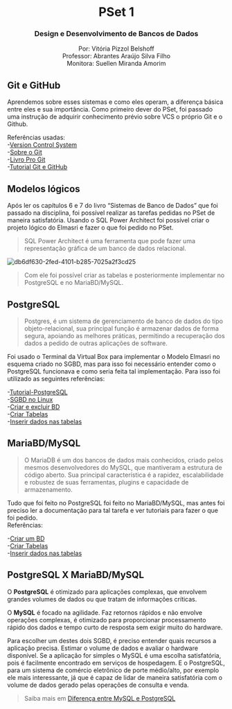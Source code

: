 <div align="center">
  
  # PSet 1
  ### Design e Desenvolvimento de Bancos de Dados
  
Por: Vitória Pizzol Belshoff </br>
Professor: Abrantes Araújo Silva Filho </br>
Monitora: Suellen Miranda Amorim 

  </div>
  

## Git e GitHub
Aprendemos sobre esses sistemas e como eles operam, a diferença básica entre eles e sua importância.
Como primeiro dever do PSet, foi passado uma instrução de adquirir conhecimento prévio sobre VCS o próprio Git e o Github.
    
  Referências usadas: </br>
   -[Version Control System](https://git-scm.com/book/en/v2/Getting-Started-About-Version-Control) </br>
   -[Sobre o Git](https://git-scm.com/about) </br>
   -[Livro Pro Git](https://git-scm.com/book/en/v2) </br>
   -[Tutorial Git e GitHub](https://www.youtube.com/watch?v=kB5e-gTAl_s)
   
   ## Modelos lógicos
   Após ler os capítulos 6 e 7 do livro “Sistemas de Banco de Dados” que foi passado na disciplina, foi possível realizar as tarefas pedidas no PSet de maneira satisfatória.
   Usando o SQL Power Architect foi possível criar o projeto lógico do Elmasri e fazer o que foi pedido no PSet.
   >SQL Power Architect é uma ferramenta que pode fazer uma representação gráfica de um banco de dados relacional.
   
   ![db6df630-2fed-4101-b285-7025a2f3cd25](https://user-images.githubusercontent.com/103432976/165194449-bb6fe3ef-6697-4f17-bc8e-bf1fe3694b1c.jpg)
>Com ele foi possível criar as tabelas e posteriormente implementar no PostgreSQL e no MariaBD/MySQL.
   
   
 ## PostgreSQL
 >Postgres, é um sistema de gerenciamento de banco de dados do tipo objeto-relacional, sua principal função é armazenar dados de forma segura, apoiando as melhores práticas, permitindo a recuperação dos dados a pedido de outras aplicações de software. </br>

 Foi usado o Terminal da Virtual Box para implementar o Modelo Elmasri no esquema criado no SGBD, mas para isso foi necessário entender como o PostgreSQL funcionava e como seria feita tal implementação. Para isso foi utilizado as seguintes referências: </br>
 
  -[Tutorial-PostgreSQL](https://www.devmedia.com.br/postgresql-tutorial/33025) </br>
  -[SGBD no Linux](https://www.youtube.com/watch?v=Phkf71aZL7A&list=PLucm8g_ezqNoAkYKXN_zWupyH6hQCAwxY&index=3) </br>
  -[Criar e excluir BD](https://www.youtube.com/watch?v=rw972yYVGcM&list=PLucm8g_ezqNoAkYKXN_zWupyH6hQCAwxY&index=10) </br>
  -[Criar Tabelas](https://www.youtube.com/watch?v=S7r4zQX769g&list=PLucm8g_ezqNoAkYKXN_zWupyH6hQCAwxY&index=12) </br>
  -[Inserir dados nas tabelas](https://www.youtube.com/watch?v=vOJdflliU_E&list=PLucm8g_ezqNoAkYKXN_zWupyH6hQCAwxY&index=13)
  
  ## MariaBD/MySQL
   
   >O MariaDB é um dos bancos de dados mais conhecidos, criado pelos mesmos desenvolvedores do MySQL, que mantiveram a estrutura de código aberto. Sua principal característica é a rapidez, escalabilidade e robustez de suas ferramentas, plugins e capacidade de armazenamento.</br>

Tudo que foi feito no PostgreSQL foi feito no MariaBD/MySQL, mas antes foi preciso ler a documentação para tal tarefa e ver tutoriais para fazer o que foi pedido.</br>
Referências:

-[Criar um BD](https://www.youtube.com/watch?v=8rC_FsQX7xo&list=PL3bGLnkkGnuUOB9YjjVDty6aCJApvkw8O&index=3) </br>
-[Criar Tabelas](https://www.youtube.com/watch?v=ZAd7ryywTWE&list=PL3bGLnkkGnuUOB9YjjVDty6aCJApvkw8O&index=4) </br>
-[Inserir dados nas tabelas](https://www.youtube.com/watch?v=8GNE5rd8NLs&list=PL3bGLnkkGnuUOB9YjjVDty6aCJApvkw8O&index=6) </br>

## PostgreSQL X MariaBD/MySQL

O **PostgreSQL** é otimizado para aplicações complexas, que envolvem grandes volumes de dados ou que tratam de informações críticas.

O **MySQL** é focado na agilidade. Faz retornos rápidos e não envolve operações complexas, é otimizado para proporcionar processamento rápido dos dados e tempo curto de resposta sem exigir muito do hardware. 

Para escolher um destes dois SGBD, é preciso entender quais recursos a aplicação precisa. Estimar o volume de dados e avaliar o hardware disponível. Se a aplicação for simples o MySQL é uma escolha satisfatória, pois é facilmente encontrado em serviços de hospedagem. E o PostgreSQL, para um sistema de comércio eletrônico de porte médio/alto, por exemplo ele mais interessante, já que é capaz de lidar de maneira satisfatória com o volume de dados gerado pelas operações de consulta e venda. </br>
>Saiba mais em [Diferença entre MySQL e PostgreSQL](https://pt.differbetween.com/article/difference_between_mysql_and_postgresql)



